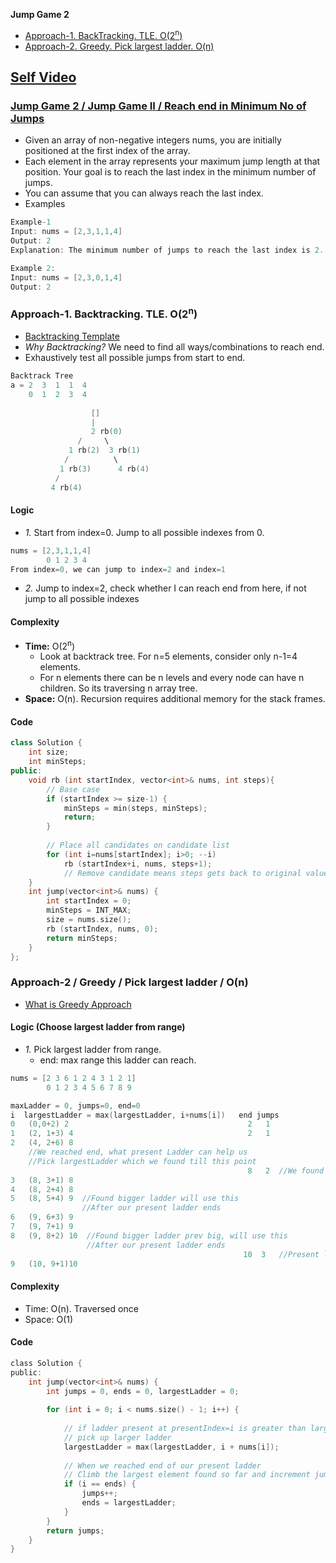 **Jump Game 2**
- [Approach-1. BackTracking. TLE. O(2<sup>n</sup>)](#a1)
- [Approach-2. Greedy. Pick largest ladder. O(n)](#a2)

## [Self Video](https://youtu.be/RwVjXPZgA2k)

<a name=prob></a>
### [Jump Game 2 / Jump Game II / Reach end in Minimum No of Jumps](https://leetcode.com/problems/jump-game-ii/)
- Given an array of non-negative integers nums, you are initially positioned at the first index of the array.
- Each element in the array represents your maximum jump length at that position. Your goal is to reach the last index in the minimum number of jumps.
- You can assume that you can always reach the last index.
- Examples
```c
Example-1
Input: nums = [2,3,1,1,4]
Output: 2
Explanation: The minimum number of jumps to reach the last index is 2. Jump 1 step from index 0 to 1, then 3 steps to the last index.

Example 2:
Input: nums = [2,3,0,1,4]
Output: 2
```

<a name=a1></a>
### Approach-1. Backtracking. TLE. O(2<sup>n</sup>)
- [Backtracking Template](/DS_Questions/Algorithms)
- _Why Backtracking?_ We need to find all ways/combinations to reach end.
- Exhaustively test all possible jumps from start to end.
```c
Backtrack Tree
a = 2  3  1  1  4
    0  1  2  3  4  
                    
                  []
                  | 
                  2 rb(0)
               /     \
             1 rb(2)  3 rb(1)
            /          \
           1 rb(3)      4 rb(4)
          / 
         4 rb(4)
```
#### Logic
- _1._ Start from index=0. Jump to all possible indexes from 0.
```c
nums = [2,3,1,1,4]
        0 1 2 3 4
From index=0, we can jump to index=2 and index=1
```
- _2._ Jump to index=2, check whether I can reach end from here, if not jump to all possible indexes

#### Complexity
- **Time:** O(2<sup>n</sup>)
  - Look at backtrack tree. For n=5 elements, consider only n-1=4 elements.
  - For n elements there can be n levels and every node can have n children. So its traversing n array tree.
- **Space:** O(n). Recursion requires additional memory for the stack frames.

#### Code
```cpp
class Solution {
    int size;
    int minSteps;
public:
    void rb (int startIndex, vector<int>& nums, int steps){
        // Base case
        if (startIndex >= size-1) {
            minSteps = min(steps, minSteps);
            return;
        }
        
        // Place all candidates on candidate list
        for (int i=nums[startIndex]; i>0; --i)
            rb (startIndex+i, nums, steps+1);
            // Remove candidate means steps gets back to original value
    }
    int jump(vector<int>& nums) {
        int startIndex = 0;
        minSteps = INT_MAX;
        size = nums.size();
        rb (startIndex, nums, 0);
        return minSteps;
    }
};
````

<a name=a2></a>
### Approach-2 / Greedy / Pick largest ladder / O(n)
- [What is Greedy Approach](/DS_Questions/Algorithms/Greedy)
#### Logic (Choose largest ladder from range)
- _1._ Pick largest ladder from range.
  - end: max range this ladder can reach.
```c
nums = [2 3 6 1 2 4 3 1 2 1]
        0 1 2 3 4 5 6 7 8 9

maxLadder = 0, jumps=0, end=0
i  largestLadder = max(largestLadder, i+nums[i])   end jumps
0   (0,0+2) 2                                        2   1
1   (2, 1+3) 4                                       2   1
2   (4, 2+6) 8                                         
    //We reached end, what present Ladder can help us
    //Pick largestLadder which we found till this point
                                                     8   2  //We found ladder with which we can reach 8
3   (8, 3+1) 8
4   (8, 2+4) 8
5   (8, 5+4) 9  //Found bigger ladder will use this
                //After our present ladder ends
6   (9, 6+3) 9
7   (9, 7+1) 9
8   (9, 8+2) 10  //Found bigger ladder prev big, will use this
                 //After our present ladder ends
                                                    10  3   //Present ladder ended, use largestLadder found
9   (10, 9+1)10
```
#### Complexity
- Time: O(n). Traversed once
- Space: O(1)
#### Code
```c
class Solution {
public:
    int jump(vector<int>& nums) {
        int jumps = 0, ends = 0, largestLadder = 0;
        
        for (int i = 0; i < nums.size() - 1; i++) {
        
            // if ladder present at presentIndex=i is greater than largest
            // pick up larger ladder
            largestLadder = max(largestLadder, i + nums[i]);
            
            // When we reached end of our present ladder
            // Climb the largest element found so far and increment jumps by 1
            if (i == ends) {
                jumps++;
                ends = largestLadder;
            }
        }
        return jumps;
    }
}
```

